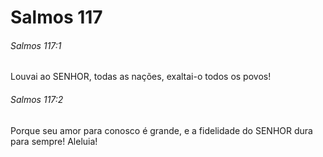 # Salmos 117

###### Salmos 117:1

Louvai ao SENHOR, todas as nações, exaltai-o todos os povos!

###### Salmos 117:2

Porque seu amor para conosco é grande, e a fidelidade do SENHOR dura para sempre! Aleluia!

